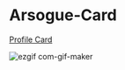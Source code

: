 # Arsogue-Card
[Profile Card](https://arsogue.netlify.app/)

![ezgif com-gif-maker](https://user-images.githubusercontent.com/70461429/199295863-0124f395-04dc-4925-8460-2a1cc9e30cd5.gif)
